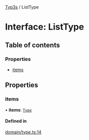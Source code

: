 [Typ3s](../README.md) / ListType

# Interface: ListType

## Table of contents

### Properties

- [items](ListType.md#items)

## Properties

### items

• **items**: [`Type`](../classes/Type.md)

#### Defined in

[domain/type.ts:14](https://github.com/data7expressions/typ3s/blob/29a63ec/src/lib/domain/type.ts#L14)
